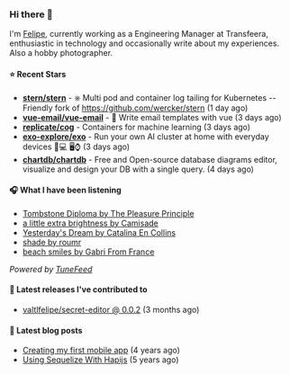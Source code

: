 ### Hi there 👋

I'm [Felipe](https://felipevm.com), currently working as a Engineering Manager at Transfeera, enthusiastic in technology and occasionally write about my experiences. Also a hobby photographer.

#### ⭐ Recent Stars
- **[stern/stern](https://github.com/stern/stern)** - ⎈ Multi pod and container log tailing for Kubernetes -- Friendly fork of https://github.com/wercker/stern (1 day ago)
- **[vue-email/vue-email](https://github.com/vue-email/vue-email)** - 💌 Write email templates with vue (3 days ago)
- **[replicate/cog](https://github.com/replicate/cog)** - Containers for machine learning (3 days ago)
- **[exo-explore/exo](https://github.com/exo-explore/exo)** - Run your own AI cluster at home with everyday devices 📱💻 🖥️⌚ (3 days ago)
- **[chartdb/chartdb](https://github.com/chartdb/chartdb)** - Free and Open-source database diagrams editor, visualize and design your DB with a single query. (4 days ago)

#### 🎧 What I have been listening
- [Tombstone Diploma by The Pleasure Principle](https://open.spotify.com/track/5jL5LiIeD5eJ3kTvrx2D6K)
- [a little extra brightness by Camisade](https://open.spotify.com/track/15Ag3lDl7FaSC5vMS1PPV8)
- [Yesterday&#39;s Dream by Catalina En Collins](https://open.spotify.com/track/3eb9HO1cq8uzEmUdU7mNvs)
- [shade by roumr](https://open.spotify.com/track/4EzccXrr8ipyRhOvCoB2xE)
- [beach smiles by Gabri From France](https://open.spotify.com/track/7lncP7Wc3qmCtAGI5dQnVi)

_Powered by [TuneFeed](https://tunefeed.app?ref=valtlfelipe-gh-profile)_ 

#### 🚀 Latest releases I've contributed to


- [valtlfelipe/secret-editor @ 0.0.2](https://github.com/valtlfelipe/secret-editor/releases/tag/0.0.2) (3 months ago)

#### 📄 Latest blog posts
- [Creating my first mobile app](https://felipevm.com/posts/creating-my-first-mobile-app/) (4 years ago)
- [Using Sequelize With Hapijs](https://felipevm.com/posts/using-sequelize-with-hapijs/) (5 years ago)
